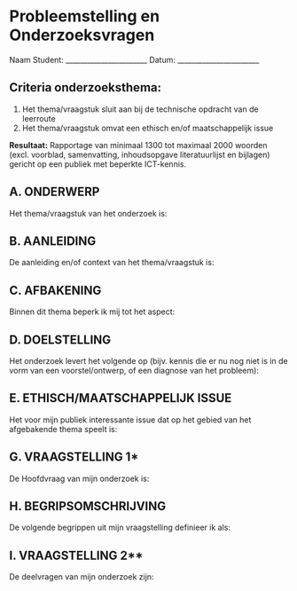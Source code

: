# Probleemstelling en Onderzoeksvragen

Naam Student: _______________________ 
Datum: _______________________

## Criteria onderzoeksthema:

1. Het thema/vraagstuk sluit aan bij de technische opdracht
van de leerroute
2. Het thema/vraagstuk omvat een ethisch en/of maatschappelijk
issue

**Resultaat:** Rapportage van minimaal 1300 tot maximaal 2000 woorden (excl. voorblad, samenvatting, inhoudsopgave literatuurlijst en bijlagen) gericht op een publiek met beperkte ICT-kennis.

## A. ONDERWERP

Het thema/vraagstuk van het onderzoek is:

## B. AANLEIDING

De aanleiding en/of context van het thema/vraagstuk is:

## C. AFBAKENING

Binnen dit thema beperk ik mij tot het aspect:

## D. DOELSTELLING

Het onderzoek levert het volgende op (bijv. kennis die er nu nog niet is in de vorm van een voorstel/ontwerp, of een diagnose van het probleem):

## E. ETHISCH/MAATSCHAPPELIJK ISSUE

Het voor mijn publiek interessante issue dat op het gebied van het afgebakende thema speelt is:

## G. VRAAGSTELLING 1*

De Hoofdvraag van mijn onderzoek is:

## H. BEGRIPSOMSCHRIJVING

De volgende begrippen uit mijn vraagstelling definieer ik als:

## I. VRAAGSTELLING 2**

De deelvragen van mijn onderzoek zijn: